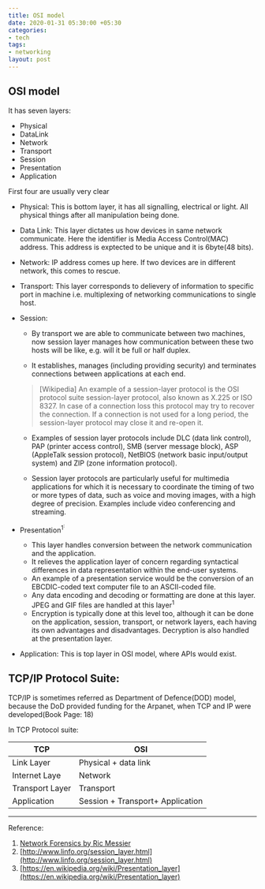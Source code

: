 ```yaml
---
title: OSI model
date: 2020-01-31 05:30:00 +05:30
categories:
- tech
tags:
- networking
layout: post
---
```


## OSI model 

It has seven layers:

* Physical
* DataLink 
* Network
* Transport
* Session
* Presentation
* Application

First four are usually very clear
* Physical: This is bottom layer, it has all signalling, electrical or light. All physical things after all manipulation being done.

* Data Link: This layer dictates us how devices in same network communicate. Here the identifier is Media Access Control(MAC) address. This address is exptected to be unique and it is 6byte(48 bits).

* Network: IP address comes up here. If two devices are in different network, this comes to rescue. 

* Transport: This layer corresponds to delievery of information to specific port in machine i.e. multiplexing of networking communications to single host. 

* Session: 
    * By transport we are able to communicate between two machines, now session layer manages how communication between these two hosts will be like, e.g. will it be full or half duplex.

    * It establishes, manages (including providing security) and terminates connections between applications at each end. 

    > [Wikipedia]  An example of a session-layer protocol is the OSI protocol suite session-layer protocol, also known as X.225 or ISO 8327. In case of a connection loss this protocol may try to recover the connection. If a connection is not used for a long period, the session-layer protocol may close it and re-open it.

    * Examples of session layer protocols include DLC (data link control), PAP (printer access control), SMB (server message block), ASP (AppleTalk session protocol), NetBIOS (network basic input/output system) and ZIP (zone information protocol). 

    *  Session layer protocols are particularly useful for multimedia applications for which it is necessary to coordinate the timing of two or more types of data, such as voice and moving images, with a high degree of precision. Examples include video conferencing and streaming. 

* Presentation<sup>1<sup>: 
    * This layer handles conversion between the network communication and the application. 
    * It relieves the application layer of concern regarding syntactical differences in data representation within the end-user systems.
    * An example of a presentation service would be the conversion of an EBCDIC-coded text computer file to an ASCII-coded file. 
    * Any data encoding and decoding or formatting are done at this layer. JPEG and GIF files are handled at this layer<sup>1<sup> 
    * Encryption is typically done at this level too, although it can be done on the application, session, transport, or network layers, each having its own advantages and disadvantages. Decryption is also handled at the presentation layer. 


* Application: This is top layer in OSI model, where APIs would exist.


## TCP/IP Protocol Suite:

TCP/IP is sometimes referred as Department of Defence(DOD) model, because the DoD provided funding for the Arpanet, when TCP and IP were developed(Book Page: 18)

In TCP Protocol suite:


| TCP             | OSI                              |
|-----------------|----------------------------------|
| Link Layer      | Physical + data link             |
| Internet Laye   | Network                          |
| Transport Layer | Transport                        |
| Application     | Session + Transport+ Application |




---

Reference:

1. [Network Forensics by Ric Messier](https://amzn.to/2u9CM3v)
2. [http://www.linfo.org/session_layer.html](http://www.linfo.org/session_layer.html)
3. [https://en.wikipedia.org/wiki/Presentation_layer](https://en.wikipedia.org/wiki/Presentation_layer)

